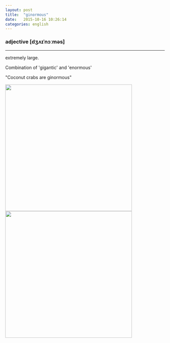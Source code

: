 ```yaml
---
layout: post
title:  "ginormous"
date:   2015-10-16 10:26:14
categories: english
---
```

### adjective [dʒʌɪˈnɔːməs]
-----------

extremely large.

Combination of 'gigantic' and 'enormous'


"Coconut crabs are ginormous"

<img width='400' src="http://i.imgur.com/0zQ9STj.jpg"/>


<img width='400' src="http://i1.birminghammail.co.uk/incoming/article221315.ece/alternates/s2197/crab.jpg"/>